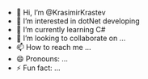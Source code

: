- 👋 Hi, I’m @KrasimirKrastev
- 👀 I’m interested in dotNet developing
- 🌱 I’m currently learning C# 
- 💞️ I’m looking to collaborate on ...
- 📫 How to reach me ...
- 😄 Pronouns: ...
- ⚡ Fun fact: ...

<!---
KrasimirKrastev/KrasimirKrastev is a ✨ special ✨ repository because its `README.md` (this file) appears on your GitHub profile.
You can click the Preview link to take a look at your changes.
--->
